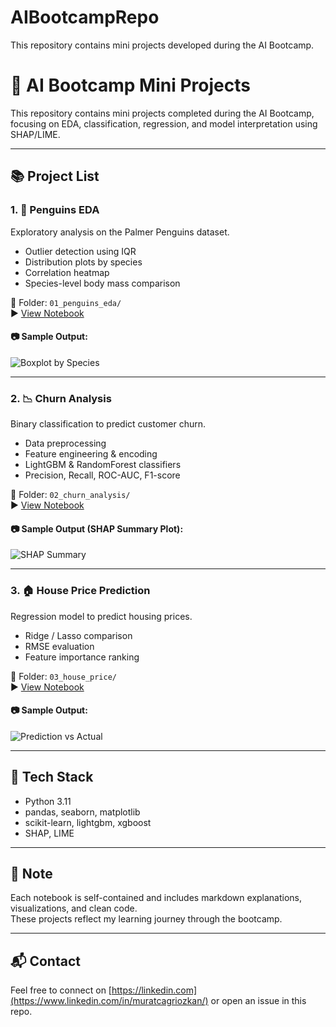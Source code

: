# AIBootcampRepo
This repository contains mini projects developed during the AI Bootcamp.

# 🧠 AI Bootcamp Mini Projects

This repository contains mini projects completed during the AI Bootcamp, focusing on EDA, classification, regression, and model interpretation using SHAP/LIME.

---

## 📚 Project List

### 1. 🐧 Penguins EDA

Exploratory analysis on the Palmer Penguins dataset.

- Outlier detection using IQR  
- Distribution plots by species  
- Correlation heatmap  
- Species-level body mass comparison

📁 Folder: `01_penguins_eda/`  
▶️ [View Notebook](01_penguins_eda/penguins.ipynb)

#### 📷 Sample Output:

![Boxplot by Species](01_penguins_eda/assets/boxplot_species.png)

---

### 2. 📉 Churn Analysis

Binary classification to predict customer churn.

- Data preprocessing  
- Feature engineering & encoding  
- LightGBM & RandomForest classifiers  
- Precision, Recall, ROC-AUC, F1-score

📁 Folder: `02_churn_analysis/`  
▶️ [View Notebook](02_churn_analysis/churn_modeling.ipynb)

#### 📷 Sample Output (SHAP Summary Plot):

![SHAP Summary](02_churn_analysis/assets/shap_summary.png)

---

### 3. 🏠 House Price Prediction

Regression model to predict housing prices.

- Ridge / Lasso comparison  
- RMSE evaluation  
- Feature importance ranking

📁 Folder: `03_house_price/`  
▶️ [View Notebook](03_house_price/house_price_model.ipynb)

#### 📷 Sample Output:

![Prediction vs Actual](03_house_price/assets/pred_vs_actual.png)

---

## 🔧 Tech Stack

- Python 3.11  
- pandas, seaborn, matplotlib  
- scikit-learn, lightgbm, xgboost  
- SHAP, LIME

---

## 📌 Note

Each notebook is self-contained and includes markdown explanations, visualizations, and clean code.  
These projects reflect my learning journey through the bootcamp.

---

## 📬 Contact

Feel free to connect on [https://linkedin.com](https://www.linkedin.com/in/muratcagriozkan/)    or open an issue in this repo.
